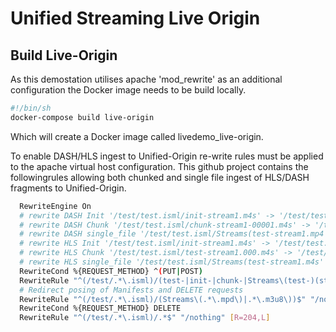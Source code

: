 # Unified Streaming Live Origin 

## Build Live-Origin

As this demostation utilises apache 'mod_rewrite' as an additional configuration the Docker image needs to be build locally.

```bash
#!/bin/sh
docker-compose build live-origin
```

Which will create a Docker image called livedemo_live-origin.

To enable DASH/HLS ingest to Unified-Origin re-write rules must be applied to the apache virtual host configuration. This github project contains the followingrules allowing both chunked and single file ingest of HLS/DASH fragments to
Unified-Origin. 

```bash
  RewriteEngine On
  # rewrite DASH Init '/test/test.isml/init-stream1.m4s' -> '/test/test.isml/Streams(stream1)'
  # rewrite DASH Chunk '/test/test.isml/chunk-stream1-00001.m4s' -> '/test.isml/Streams(stream1)'
  # rewrite DASH single_file '/test/test.isml/Streams(test-stream1.mp4' -> '/test/test.isml/Streams(stream1)'
  # rewrite HLS Init '/test/test.isml/init-stream1.m4s' -> '/test/test.isml/Streams(stream1)'
  # rewrite HLS Chunk '/test/test.isml/test-stream1.000.m4s' -> '/test/test.isml/Streams(stream1)'
  # rewrite HLS single_file '/test/test.isml/Streams(test-stream1.m4s' -> '/test/test.isml/Streams(stream1)'
  RewriteCond %{REQUEST_METHOD} ^(PUT|POST)
  RewriteRule "^(/test/.*\.isml)/(test-|init-|chunk-|Streams\(test-)(stream\d+).*\.(mp4|m4s)$" "$1/Streams($3)" [PT,L]
  # Redirect posing of Manifests and DELETE requests
  RewriteRule "^(/test/.*\.isml)/(Streams\(.*\.mpd\)|.*\.m3u8\))$" "/nothing" [R=204,L]
  RewriteCond %{REQUEST_METHOD} DELETE
  RewriteRule "^(/test/.*\.isml)/.*$" "/nothing" [R=204,L]
```
